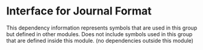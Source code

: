 
# Interface for Journal Format
This dependency information represents symbols that are used in this group but defined in other modules.  Does not include symbols used in this group that are defined inside this module.
(no dependencies outside this module)
